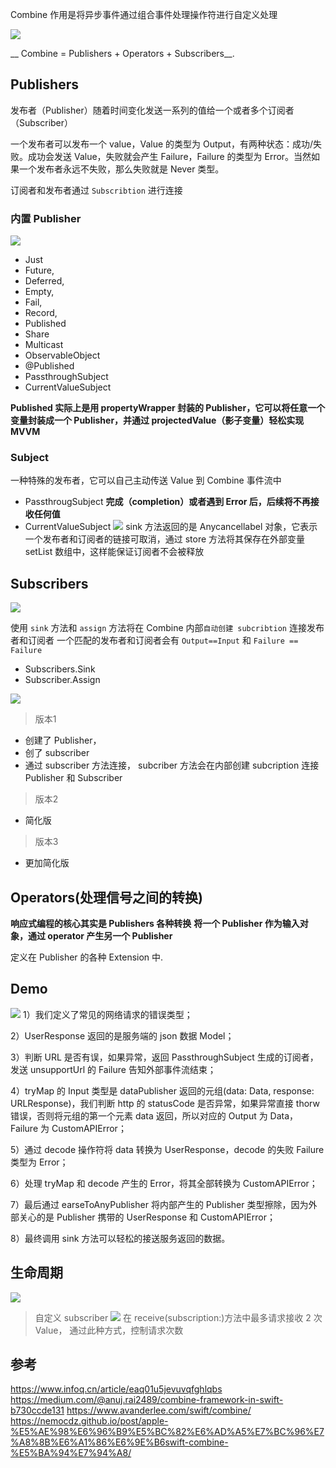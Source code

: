 Combine 作用是将异步事件通过组合事件处理操作符进行自定义处理

![](/i/97dcedce-bd30-4163-a4cd-9b865a5cd1f2.jpg)

__ Combine = Publishers + Operators + Subscribers__. 



## Publishers
发布者（Publisher）随着时间变化发送一系列的值给一个或者多个订阅者（Subscriber） 

一个发布者可以发布一个 value，Value 的类型为 Output，有两种状态：成功/失败。成功会发送 Value，失败就会产生 Failure，Failure 的类型为 Error。当然如果一个发布者永远不失败，那么失败就是 Never 类型。 

订阅者和发布者通过 `Subscribtion` 进行连接


### 内置 Publisher
![](/i/145f4c70-ade6-43da-8798-39788dd5b83b.jpg)
* Just
*  Future,
* Deferred, 
* Empty, 
* Fail, 
* Record, 
* Published 
* Share
* Multicast
* ObservableObject
* @Published
*  PassthroughSubject
*  CurrentValueSubject

__Published 实际上是用 propertyWrapper 封装的 Publisher，它可以将任意一个变量封装成一个 Publisher，并通过 projectedValue（影子变量）轻松实现 MVVM__ 


### Subject
一种特殊的发布者，它可以自己主动传送 Value 到 Combine 事件流中  
* PassthrougSubject
  __完成（completion）或者遇到 Error 后，后续将不再接收任何值__ 
* CurrentValueSubject
![](/i/6c9455ba-852d-459d-b3a7-5278efb4e85a.jpg)
sink 方法返回的是 Anycancellabel 对象，它表示一个发布者和订阅者的链接可取消，通过 store 方法将其保存在外部变量 setList 数组中，这样能保证订阅者不会被释放


## Subscribers
![](/i/3707a154-eabb-4ccf-ba58-01cc2996b98a.jpg)

使用 `sink` 方法和 `assign` 方法将在 Combine 内部`自动创建 subcribtion` 连接发布者和订阅者
一个匹配的发布者和订阅者会有 `Output==Input` 和 `Failure == Failure`


* Subscribers.Sink
* Subscriber.Assign


![](/i/6c4a3f13-3474-47c4-b057-0701b764c348.jpg)
> 版本1
* 创建了 Publisher，
* 创了 subscriber
* 通过 subscriber 方法连接， subcriber 方法会在内部创建 subcription 连接 Publisher 和 Subscriber
 
> 版本2
 * 简化版
> 版本3
* 更加简化版 



## Operators(处理信号之间的转换)
__响应式编程的核心其实是 Publishers 各种转换__
__将一个 Publisher 作为输入对象，通过 operator 产生另一个 Publisher__

定义在 Publisher 的各种 Extension 中. 




## Demo
![](/i/9c50f99d-0134-498e-922c-aa44ddd605b5.jpg)
1）我们定义了常见的网络请求的错误类型；



2）UserResponse 返回的是服务端的 json 数据 Model；



3）判断 URL 是否有误，如果异常，返回 PassthroughSubject 生成的订阅者，发送 unsupportUrl 的 Failure 告知外部事件流结束；



4）tryMap 的 Input 类型是 dataPublisher 返回的元组(data: Data, response: URLResponse)，我们判断 http 的 statusCode 是否异常，如果异常直接 thorw 错误，否则将元组的第一个元素 data 返回，所以对应的 Output 为 Data，Failure 为 CustomAPIError；



5）通过 decode 操作符将 data 转换为 UserResponse，decode 的失败 Failure 类型为 Error；



6）处理 tryMap 和 decode 产生的 Error，将其全部转换为 CustomAPIError；



7）最后通过 earseToAnyPublisher 将内部产生的 Publisher 类型擦除，因为外部关心的是 Publisher 携带的 UserResponse 和 CustomAPIError；



8）最终调用 sink 方法可以轻松的接送服务返回的数据。





## 生命周期
![](/i/f6a0d3fa-78ba-4e6f-84de-1399ebef0ced.jpg)
> 自定义 subscriber 
![](/i/2c7af141-4b3f-4227-a373-da45569a4829.jpg)
在 receive(subscription:)方法中最多请求接收 2 次 Value， 通过此种方式，控制请求次数 





## 参考
https://www.infoq.cn/article/eaq01u5jevuvqfghlqbs
https://medium.com/@anuj.rai2489/combine-framework-in-swift-b730ccde131
https://www.avanderlee.com/swift/combine/
https://nemocdz.github.io/post/apple-%E5%AE%98%E6%96%B9%E5%BC%82%E6%AD%A5%E7%BC%96%E7%A8%8B%E6%A1%86%E6%9E%B6swift-combine-%E5%BA%94%E7%94%A8/